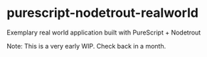 # purescript-nodetrout-realworld
Exemplary real world application built with PureScript + Nodetrout 

Note: This is a very early WIP. Check back in a month.
